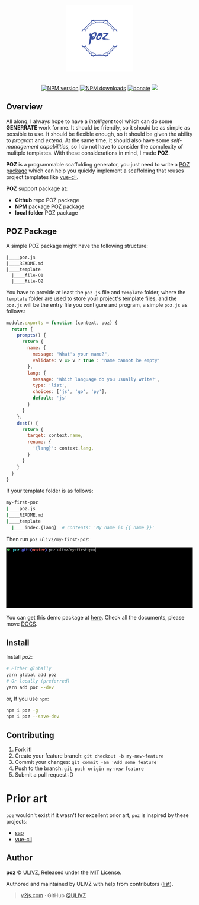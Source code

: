 <p align="center">
<img src=".media/poz.png" width="180" />
</p>

<p align="center">
<br>
<a href="https://npmjs.com/package/poz"><img src="https://img.shields.io/npm/v/poz.svg?style=flat" alt="NPM version"></a> 
<a href="https://npmjs.com/package/poz"><img src="https://img.shields.io/npm/dm/poz.svg?style=flat" alt="NPM downloads"></a> 
<!-- <a href="https://circleci.com/gh/ulivz/poz"><img src="https://img.shields.io/circleci/project/ulivz/poz/master.svg?style=flat" alt="Build Status"></a> --> 
<a href="https://github.com/ulivz/donate"><img src="https://img.shields.io/badge/$-donate-ff69b4.svg?maxAge=2592000&amp;style=flat" alt="donate"></a> 
<a href="https://codecov.io/gh/ulivz/poz" alt="codecov"> <img src="https://codecov.io/gh/ulivz/poz/branch/master/graph/badge.svg?maxAge=2592000&amp;style=flat"></img> </a>
</p>


## Overview

All along, I always hope to have a _intelligent_ tool which can do some __GENERRATE__ work for me. It should be friendly, so it should be as simple as possible to use. It should be flexible enough, so it should be given the ability to _program_ and _extend_. At the same time, it should also have some _self-management capabilities_, so I do not have to consider the complexity of mulitple templates. With these considerations in mind, I made **POZ**.

__POZ__ is a programmable scaffolding generator, you just need to write a [POZ package](#poz-package) which can help you quickly implement a scaffolding that reuses project templates like [vue-cli](https://github.com/vuejs/vue-cli).

**POZ** support package at:

- __Github__ repo POZ package
- __NPM__ package POZ package
- __local folder__ POZ package

## POZ Package

A simple POZ package might have the following structure:

```
|____poz.js
|____README.md
|____template
  |____file-01
  |____file-02
```

You have to provide at least the `poz.js` file and `template` folder, where the `template` folder are used to store your project's template files, and the `poz.js` will be the entry file you configure and program, a simple `poz.js` as follows:

```js
module.exports = function (context, poz) {
  return {
    prompts() {
      return {
        name: {
          message: "What's your name?",
          validate: v => v ? true : 'name cannot be empty'
        },
        lang: {
          message: 'Which language do you usually write?',
          type: 'list',
          choices: ['js', 'go', 'py'],
          default: 'js'
        }
      }
    },
    dest() {
      return {
        target: context.name,
        rename: {
          '{lang}': context.lang,
        }
      }
    }
  }
}
```

If your template folder is as follows:

```bash
my-first-poz
|____poz.js
|____README.md
|____template
  |____index.{lang}  # contents: 'My name is {{ name }}'
```

Then run `poz ulivz/my-first-poz`:

![](./.media/my-first-poz-demo.gif)

You can get this demo package at [here](https://github.com/ulivz/my-first-poz). Check all the documents, please move [DOCS](#).

## Install

Install _poz_:

```bash
# Either globally
yarn global add poz
# Or locally (preferred)
yarn add poz --dev
```

or, If you use `npm`:

```bash
npm i poz -g
npm i poz --save-dev
```

## Contributing

1. Fork it!
2. Create your feature branch: `git checkout -b my-new-feature`
3. Commit your changes: `git commit -am 'Add some feature'`
4. Push to the branch: `git push origin my-new-feature`
5. Submit a pull request :D

# Prior art

`poz` wouldn't exist if it wasn't for excellent prior art, `poz` is inspired by these projects:

- [sao](https://github.com/saojs/sao)
- [vue-cli](https://github.com/vuejs/vue-cli)

## Author

**poz** © [ULIVZ](https://github.com/ulivz), Released under the [MIT](./LICENSE) License.

Authored and maintained by ULIVZ with help from contributors ([list](https://github.com/ulivz/poz/contributors)).

> [v2js.com](http://v2js.com) · GitHub [@ULIVZ](https://github.com/ulivz)
